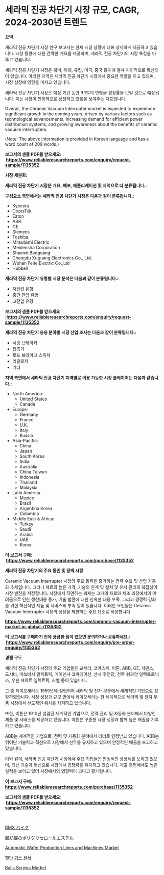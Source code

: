 <p><h1>세라믹 진공 차단기 시장 규모, CAGR, 2024-2030년 트렌드</h1></p><p><strong>요약</strong></p>
<p><p>세라믹 진공 차단기 시장 연구 보고서는 현재 시장 상황에 대해 상세하게 제공하고 있습니다. 시장 동향에 대한 간략한 개요를 제공하며, 세라믹 진공 차단기의 시장 특징을 다루고 있습니다.</p><p>세라믹 진공 차단기 시장은 북미, 아태, 유럽, 미국, 중국 등지에 걸쳐 지리적으로 확산되어 있습니다. 이러한 지역은 세라믹 진공 차단기 시장에서 중요한 역할을 하고 있으며, 시장 성장에 영향을 미치고 있습니다.</p><p>세라믹 진공 차단기 시장은 예상 기간 동안 9.1%의 연평균 성장률을 보일 것으로 예상됩니다. 이는 시장이 안정적으로 성장하고 있음을 보여주는 지표입니다.</p><p>Overall, the Ceramic Vacuum Interrupter market is expected to experience significant growth in the coming years, driven by various factors such as technological advancements, increasing demand for efficient power distribution systems, and growing awareness about the benefits of ceramic vacuum interrupters.</p><p>(Note: The above information is provided in Korean language and has a word count of 209 words.)</p></p>
<p><strong>보고서의 샘플 PDF를 받으세요: &nbsp;<a href="https://www.reliableresearchreports.com/enquiry/request-sample/1135352">https://www.reliableresearchreports.com/enquiry/request-sample/1135352</a></strong></p>
<p><strong>시장 세분화:</strong></p>
<p><strong> 세라믹 진공 차단기 시장은 개요, 배포, 애플리케이션 및 지역으로 더 분류됩니다. :</strong></p>
<p><strong>구성요소 측면에서는 세라믹 진공 차단기 시장은 다음과 같이 분류됩니다.:</strong></p>
<p><ul><li>Kyocera</li><li>CoorsTek</li><li>Eaton</li><li>ABB</li><li>GE</li><li>Siemens</li><li>Toshiba</li><li>Mitsubishi Electric</li><li>Meidensha Corporation</li><li>Shaanxi Baoguang</li><li>Chengdu Xuguang Electronics Co., Ltd.</li><li>Wuhan Feite Electric Co.,Ltd</li><li>Hubbell</li></ul></p>
<p><strong> 세라믹 진공 차단기 유형별 시장 분석은 다음과 같이 분류됩니다.:</strong></p>
<p><ul><li>저전압 유형</li><li>중간 전압 유형</li><li>고전압 유형</li></ul></p>
<p><strong>보고서의 샘플 PDF를 받으세요 :<a href="https://www.reliableresearchreports.com/enquiry/request-sample/1135352">https://www.reliableresearchreports.com/enquiry/request-sample/1135352</a></strong></p>
<p><strong> 세라믹 진공 차단기 응용 분야별 시장 산업 조사는 다음과 같이 분류됩니다.:</strong></p>
<p><ul><li>서킷 브레이커</li><li>접촉기</li><li>로드 브레이크 스위치</li><li>리클로저</li><li>기타</li></ul></p>
<p><strong>지역 측면에서 세라믹 진공 차단기 지역별로 이용 가능한 시장 플레이어는 다음과 같습니다.:</strong></p>
<p><ul>
    <li>
        North America:
        <ul>
            <li>United States</li>
            <li>Canada</li>
        </ul>
    </li>
    <li>
        Europe:
        <ul>
            <li>Germany</li>
            <li>France</li>
            <li>U.K.</li>
            <li>Italy</li>
            <li>Russia</li>
        </ul>
    </li>
    <li>
        Asia-Pacific:
        <ul>
            <li>China</li>
            <li>Japan</li>
            <li>South Korea</li>
            <li>India</li>
            <li>Australia</li>
            <li>China Taiwan</li>
            <li>Indonesia</li>
            <li>Thailand</li>
            <li>Malaysia</li>
        </ul>
    </li>
    <li>
        Latin America:
        <ul>
            <li>Mexico</li>
            <li>Brazil</li>
            <li>Argentina Korea</li>
            <li>Colombia</li>
        </ul>
    </li>
    <li>
        Middle East & Africa:
        <ul>
            <li>Turkey</li>
            <li>Saudi</li>
            <li>Arabia</li>
            <li>UAE</li>
            <li>Korea</li>
        </ul>
    </li>
    </ul></p>
<p><strong>이 보고서 구매: &nbsp;<a href="https://www.reliableresearchreports.com/purchase/1135352">https://www.reliableresearchreports.com/purchase/1135352</a></strong></p>
<p><strong>세라믹 진공 차단기의 주요 동인 및 장벽 시장</strong></p>
<p><p>Ceramic Vacuum Interrupter 시장의 주요 동력은 증가하는 전력 수요 및 산업 자동화 추세입니다. 그러나 재료의 높은 가격, 기술의 한계 및 설치 및 유지 관리의 복잡성이 시장 발전을 저장합니다. 시장에서 직면하는 과제는 고가의 재료와 제조 과정에서의 어려움으로 인한 생산비용 증가, 기술 발전에 대한 신속한 대응 부족, 그리고 경쟁력 강화를 위한 혁신적인 제품 및 서비스의 부족 등이 있습니다. 이러한 요인들은 Ceramic Vacuum Interrupter 시장의 성장을 제한하는 주요 요소로 작용합니다.</p></p>
<p><strong><a href="https://www.reliableresearchreports.com/ceramic-vacuum-interrupter-market-in-global-r1135352">https://www.reliableresearchreports.com/ceramic-vacuum-interrupter-market-in-global-r1135352</a></strong></p>
<p><strong>이 보고서를 구매하기 전에 궁금한 점이 있으면 문의하거나 공유하세요.: &nbsp;<a href="https://www.reliableresearchreports.com/enquiry/pre-order-enquiry/1135352">https://www.reliableresearchreports.com/enquiry/pre-order-enquiry/1135352</a></strong></p>
<p><strong>경쟁 구도</strong></p>
<p><p>세라믹 진공 차단기 시장의 주요 기업들은 교세라, 코어스텍, 이튼, ABB, GE, 지멘스, 도시바, 미쓰비시 일렉트릭, 메이덴샤 코퍼레이션, 산시 후안광, 청두 쉬과앙 일렉트로닉스, 우한 페이트 일렉트릭, 허벨 등이 있습니다.</p><p>그 중 케이오세라는 1959년에 설립되어 세라믹 및 전자 부문에서 세계적인 기업으로 성장하였습니다. 시장 성장과 규모 면에서 케이오세라는 전 세계적으로 세라믹 및 전자 부품 시장에서 선도적인 위치를 차지하고 있습니다.</p><p>또한, 이튼은 1910년 설립된 세계적인 기업으로, 전력 관리 및 자동화 분야에서 다양한 제품 및 서비스를 제공하고 있습니다. 이튼은 꾸준한 시장 성장과 함께 높은 매출을 기록하고 있습니다.</p><p>ABB는 세계적인 기업으로, 전력 및 자동화 분야에서 리더로 인정받고 있습니다. ABB는 뛰어난 기술력과 혁신으로 시장에서 선두를 유지하고 있으며 안정적인 매출을 보고하고 있습니다.</p><p>이와 같이, 세라믹 진공 차단기 시장에서 주요 기업들은 안정적인 성장세를 보이고 있으며, 최신 기술과 혁신으로 시장에서 경쟁력을 유지하고 있습니다. 매출 측면에서도 높은 실적을 보이고 있어 시장에서의 영향력이 크다고 평가됩니다.</p></p>
<p><strong>이 보고서 구매: &nbsp; <a href="https://www.reliableresearchreports.com/purchase/1135352">https://www.reliableresearchreports.com/purchase/1135352</a></strong></p>
<p><strong>보고서의 샘플 PDF를 받으세요: &nbsp;<a href="https://www.reliableresearchreports.com/enquiry/request-sample/1135352">https://www.reliableresearchreports.com/enquiry/request-sample/1135352</a></strong><strong></strong></p>
<p>&nbsp;</p>
<p><p><a href="https://github.com/adcxff01450218/Market-Research-Report-List-1/blob/main/364821026849.md">BMX バイク</a></p><p><a href="https://github.com/ReyesKohler20231/Market-Research-Report-List-1/blob/main/595840526850.md">脂肪酸のポリグリセロールエステル</a></p><p><a href="https://github.com/jhcraigie/Market-Research-Report-List-2/blob/main/automatic-wafer-production-lines-and-machines-market.md">Automatic Wafer Production Lines and Machines Market</a></p><p><a href="https://github.com/trmesnao7959541/Market-Research-Report-List-1/blob/main/394832726524.md">펜탄 가스 센서</a></p><p><a href="https://github.com/sonuprakash1/Market-Research-Report-List-2/blob/main/balls-screws-market.md">Balls Screws Market</a></p></p>